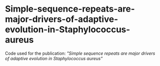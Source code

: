 # Simple-sequence-repeats-are-major-drivers-of-adaptive-evolution-in-Staphylococcus-aureus
Code used for the publication:
_"Simple sequence repeats are major drivers of adaptive evolution in Staphylococcus aureus"_
